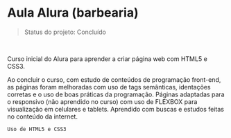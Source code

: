 <h1>Aula Alura (barbearia)</h1>

> Status do projeto: Concluído
<br/>

<p>Curso inicial do Alura para aprender a criar página web com HTML5 e CSS3.</p>

<p>Ao concluir o curso, com estudo de conteúdos de programação front-end, as páginas foram melhoradas com uso de tags semânticas, identações corretas e o uso de boas 
práticas da programação. Páginas adaptadas para o responsivo (não aprendido no curso) com uso de FLEXBOX para visualização em celulares e tablets. Aprendido com buscas e 
estudos feitas no conteúdo da internet.<p>

```
Uso de HTML5 e CSS3
```
